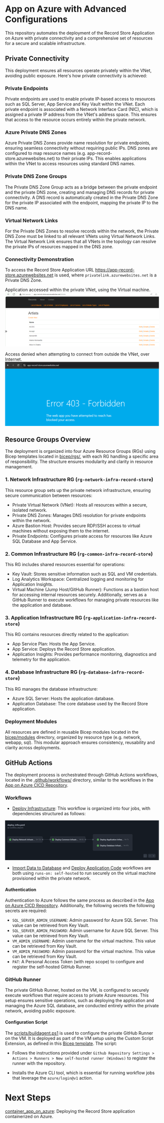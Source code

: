 # App on Azure with Advanced Configurations

This repository automates the deployment of the Record Store Application on Azure with private connectivity and a comprehensive set of resources for a secure and scalable infrastructure.

## Private Connectivity
This deployment ensures all resources operate privately within the VNet, avoiding public exposure. Here's how private connectivity is achieved:

### Private Endpoints

Private endpoints are used to enable private IP-based access to resources such as SQL Server, App Service and Key Vault within the VNet. Each private endpoint is associated with a Network Interface Card (NIC), which is assigned a private IP address from the VNet's address space. This ensures that access to the resource occurs entirely within the private network.

### Azure Private DNS Zones

Azure Private DNS Zones provide name resolution for private endpoints, ensuring seamless connectivity without requiring public IPs. DNS zones are configured to map resource names (e.g. app-record-store.azurewebsites.net) to their private IPs.
This enables applications within the VNet to access resources using standard DNS names.

### Private DNS Zone Groups

The Private DNS Zone Group acts as a bridge between the private endpoint and the private DNS zone, creating and managing DNS records for private connectivity. A DNS record is automatically created in the Private DNS Zone for the private IP associated with the endpoint, mapping the private IP to the DNS name.

### Virtual Network Links

For the Private DNS Zones to resolve records within the network, the Private DNS Zone must be linked to all relevant VNets using Virtual Network Links. The Virtual Network Link ensures that all VNets in the topology can resolve the private IPs of resources mapped in the DNS zone.

### Connectivity Demonstration

To access the Record Store Application URL https://app-record-store.azurewebsites.net is used, where `privatelink.azurewebsites.net` is a Private DNS Zone.

Application accessed within the private VNet, using the Virtual machine.
![Inside VNet](./images/app-internal.png)

Access denied when attempting to connect from outside the VNet, over Internet.
![Outside VNet](./images/app-external.png)


## Resource Groups Overview

The deployment is organized into four Azure Resource Groups (RGs) using Bicep templates located in [bicep/rgs/](./bicep/rgs/), with each RG handling a specific area of responsibility. The structure ensures modularity and clarity in resource management.

### 1. Network Infrastructure RG (`rg-network-infra-record-store`)

This resource group sets up the private network infrastructure, ensuring secure communication between resources:

- Private Virtual Network (VNet): Hosts all resources within a secure, isolated network.
- Private DNS Zones: Manages DNS resolution for private endpoints within the network.
- Azure Bastion Host: Provides secure RDP/SSH access to virtual machines without exposing them to the internet.
- Private Endpoints: Configures private access for resources like Azure SQL Database and App Service.

### 2. Common Infrastructure RG (`rg-common-infra-record-store`)

This RG includes shared resources essential for operations:

- Key Vault: Stores sensitive information such as SQL and VM credentials.
- Log Analytics Workspace: Centralized logging and monitoring for Application Insights.
- Virtual Machine (Jump Host/GitHub Runner): Functions as a bastion host for accessing internal resources securely. Additionally, serves as a GitHub Runner to execute workflows for managing private resources like the application and database.

### 3. Application Infrastructure RG (`rg-application-infra-record-store`)

This RG contains resources directly related to the application:

- App Service Plan: Hosts the App Service.
- App Service: Deploys the Record Store application.
- Application Insights: Provides performance monitoring, diagnostics and telemetry for the application.

### 4. Database Infrastructure RG (`rg-database-infra-record-store`)

This RG manages the database infrastructure:

- Azure SQL Server: Hosts the application database.
- Application Database: The core database used by the Record Store application.

### Deployment Modules

All resources are defined in reusable Bicep modules located in the [bicep/modules](./bicep/modules/) directory, organized by resource type (e.g. network, webapp, sql). This modular approach ensures consistency, reusability and clarity across deployments.

## GitHub Actions
The deployment process is orchestrated through GitHub Actions workflows, located in the [.github/workflows/](./.github/workflows/) directory, similar to the workflows in the [App on Azure CICD Repository](https://github.com/MaryKroustali/app_on_azure_cicd).

### Workflows

- [Deploy Infrastructure](.github/workflows/deploy_infra.yaml): This workflow is organized into four jobs, with dependencies structured as follows:

![infra-workflow](./images/infra-workflow-jobs.png)

- [Import Data to Database](.github/workflows/import_db_data.yaml) and [Deploy Application Code](.github/workflows/deploy_app_code.yaml) workflows are both using `runs-on: self-hosted` to run securely on the virtual machine provisioned within the private network.

#### Authentication

Authentication to Azure follows the same process as described in the [App on Azure CICD Repository](https://github.com/MaryKroustali/app_on_azure_cicd). Additionally, the following secrets the following secrets are required:

- `SQL_SERVER_ADMIN_USERNAME`: Admin password for Azure SQL Server. This value can be retrieved from Key Vault.
- `SQL_SERVER_ADMIN_PASSWORD`: Admin username for Azure SQL Server. This value can be retrieved from Key Vault.
- `VM_ADMIN_USERNAME`: Admin username for the virtual machine. This value can be retrieved from Key Vault.
- `VM_ADMIN_PASSWORD`: Admin password for the virtual machine. This value can be retrieved from Key Vault.
- `PAT`: A Personal Access Token (with repo scope) to configure and register the self-hosted GitHub Runner.

### GitHub Runner

The private GitHub Runner, hosted on the VM, is configured to securely execute workflows that require access to private Azure resources. This setup ensures sensitive operations, such as deploying the application and managing the Azure SQL database, are conducted entirely within the private network, avoiding public exposure.

#### Configuration Script

The [scripts/buildagent.ps1](./scripts/buildagent.ps1) is used to configure the private GitHub Runner on the VM. It is deployed as part of the VM setup using the Custom Script Extension, as defined in this [Bicep template](./bicep/modules/vm/windows.bicep). The script:

- Follows the instructions provided under `Github Repository Settings > Actions > Runners > New self-hosted runner (Windows)` to register the runner with the repository.

- Installs the Azure CLI tool, which is essential for running workflow jobs that leverage the `azure/login@v1` action.

# Next Steps
[container_app_on_azure](https://github.com/MaryKroustali/container_app_on_azure): Deploying the Record Store application containerized on Azure.
